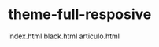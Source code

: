 # theme-full-resposive
index.html<!-- Home full contenido y  ejemplo de página principal -->
black.html <!-- Ejemplo de un documento en blanco o con poco contenido--> 
articulo.html <!-- Ejemplo de un post o pagina interior--> 

